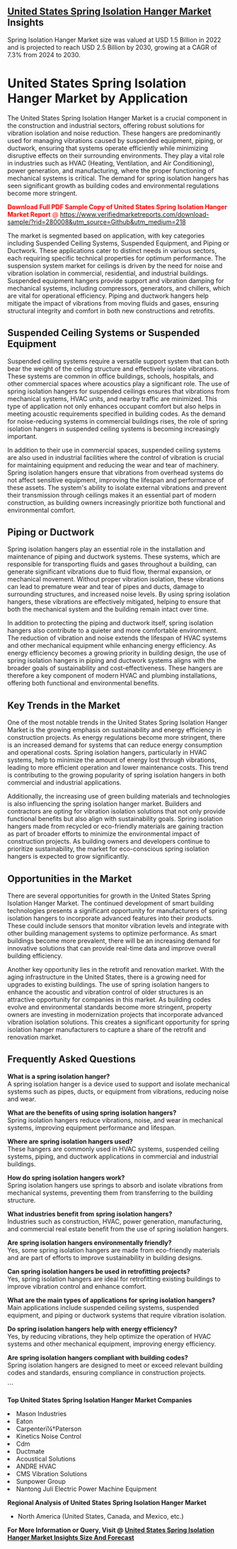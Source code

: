 <h2><a href="https://www.verifiedmarketreports.com/download-sample/?rid=280008&amp;utm_source=Github&amp;utm_medium=218" target="_blank">United States Spring Isolation Hanger Market</a> Insights</h2><p>Spring Isolation Hanger Market size was valued at USD 1.5 Billion in 2022 and is projected to reach USD 2.5 Billion by 2030, growing at a CAGR of 7.3% from 2024 to 2030.</p><p> <h1>United States Spring Isolation Hanger Market by Application</h1> <p>The United States Spring Isolation Hanger Market is a crucial component in the construction and industrial sectors, offering robust solutions for vibration isolation and noise reduction. These hangers are predominantly used for managing vibrations caused by suspended equipment, piping, or ductwork, ensuring that systems operate efficiently while minimizing disruptive effects on their surrounding environments. They play a vital role in industries such as HVAC (Heating, Ventilation, and Air Conditioning), power generation, and manufacturing, where the proper functioning of mechanical systems is critical. The demand for spring isolation hangers has seen significant growth as building codes and environmental regulations become more stringent. <p><span class=""><span style="color: #ff0000;"><strong>Download Full PDF Sample Copy of United States Spring Isolation Hanger Market Report</strong> @ </span><a href="https://www.verifiedmarketreports.com/download-sample/?rid=280008&amp;utm_source=Github&amp;utm_medium=218" target="_blank">https://www.verifiedmarketreports.com/download-sample/?rid=280008&amp;utm_source=Github&amp;utm_medium=218</a></span></p></p> <p>The market is segmented based on application, with key categories including Suspended Ceiling Systems, Suspended Equipment, and Piping or Ductwork. These applications cater to distinct needs in various sectors, each requiring specific technical properties for optimum performance. The suspension system market for ceilings is driven by the need for noise and vibration isolation in commercial, residential, and industrial buildings. Suspended equipment hangers provide support and vibration damping for mechanical systems, including compressors, generators, and chillers, which are vital for operational efficiency. Piping and ductwork hangers help mitigate the impact of vibrations from moving fluids and gases, ensuring structural integrity and comfort in both new constructions and retrofits. <h2>Suspended Ceiling Systems or Suspended Equipment</h2> <p>Suspended ceiling systems require a versatile support system that can both bear the weight of the ceiling structure and effectively isolate vibrations. These systems are common in office buildings, schools, hospitals, and other commercial spaces where acoustics play a significant role. The use of spring isolation hangers for suspended ceilings ensures that vibrations from mechanical systems, HVAC units, and nearby traffic are minimized. This type of application not only enhances occupant comfort but also helps in meeting acoustic requirements specified in building codes. As the demand for noise-reducing systems in commercial buildings rises, the role of spring isolation hangers in suspended ceiling systems is becoming increasingly important.</p> <p>In addition to their use in commercial spaces, suspended ceiling systems are also used in industrial facilities where the control of vibration is crucial for maintaining equipment and reducing the wear and tear of machinery. Spring isolation hangers ensure that vibrations from overhead systems do not affect sensitive equipment, improving the lifespan and performance of these assets. The system's ability to isolate external vibrations and prevent their transmission through ceilings makes it an essential part of modern construction, as building owners increasingly prioritize both functional and environmental comfort.</p> <h2>Piping or Ductwork</h2> <p>Spring isolation hangers play an essential role in the installation and maintenance of piping and ductwork systems. These systems, which are responsible for transporting fluids and gases throughout a building, can generate significant vibrations due to fluid flow, thermal expansion, or mechanical movement. Without proper vibration isolation, these vibrations can lead to premature wear and tear of pipes and ducts, damage to surrounding structures, and increased noise levels. By using spring isolation hangers, these vibrations are effectively mitigated, helping to ensure that both the mechanical system and the building remain intact over time.</p> <p>In addition to protecting the piping and ductwork itself, spring isolation hangers also contribute to a quieter and more comfortable environment. The reduction of vibration and noise extends the lifespan of HVAC systems and other mechanical equipment while enhancing energy efficiency. As energy efficiency becomes a growing priority in building design, the use of spring isolation hangers in piping and ductwork systems aligns with the broader goals of sustainability and cost-effectiveness. These hangers are therefore a key component of modern HVAC and plumbing installations, offering both functional and environmental benefits.</p> <h2>Key Trends in the Market</h2> <p>One of the most notable trends in the United States Spring Isolation Hanger Market is the growing emphasis on sustainability and energy efficiency in construction projects. As energy regulations become more stringent, there is an increased demand for systems that can reduce energy consumption and operational costs. Spring isolation hangers, particularly in HVAC systems, help to minimize the amount of energy lost through vibrations, leading to more efficient operation and lower maintenance costs. This trend is contributing to the growing popularity of spring isolation hangers in both commercial and industrial applications.</p> <p>Additionally, the increasing use of green building materials and technologies is also influencing the spring isolation hanger market. Builders and contractors are opting for vibration isolation solutions that not only provide functional benefits but also align with sustainability goals. Spring isolation hangers made from recycled or eco-friendly materials are gaining traction as part of broader efforts to minimize the environmental impact of construction projects. As building owners and developers continue to prioritize sustainability, the market for eco-conscious spring isolation hangers is expected to grow significantly.</p> <h2>Opportunities in the Market</h2> <p>There are several opportunities for growth in the United States Spring Isolation Hanger Market. The continued development of smart building technologies presents a significant opportunity for manufacturers of spring isolation hangers to incorporate advanced features into their products. These could include sensors that monitor vibration levels and integrate with other building management systems to optimize performance. As smart buildings become more prevalent, there will be an increasing demand for innovative solutions that can provide real-time data and improve overall building efficiency.</p> <p>Another key opportunity lies in the retrofit and renovation market. With the aging infrastructure in the United States, there is a growing need for upgrades to existing buildings. The use of spring isolation hangers to enhance the acoustic and vibration control of older structures is an attractive opportunity for companies in this market. As building codes evolve and environmental standards become more stringent, property owners are investing in modernization projects that incorporate advanced vibration isolation solutions. This creates a significant opportunity for spring isolation hanger manufacturers to capture a share of the retrofit and renovation market.</p> <h2>Frequently Asked Questions</h2> <p><strong>What is a spring isolation hanger?</strong><br>A spring isolation hanger is a device used to support and isolate mechanical systems such as pipes, ducts, or equipment from vibrations, reducing noise and wear.</p> <p><strong>What are the benefits of using spring isolation hangers?</strong><br>Spring isolation hangers reduce vibrations, noise, and wear in mechanical systems, improving equipment performance and lifespan.</p> <p><strong>Where are spring isolation hangers used?</strong><br>These hangers are commonly used in HVAC systems, suspended ceiling systems, piping, and ductwork applications in commercial and industrial buildings.</p> <p><strong>How do spring isolation hangers work?</strong><br>Spring isolation hangers use springs to absorb and isolate vibrations from mechanical systems, preventing them from transferring to the building structure.</p> <p><strong>What industries benefit from spring isolation hangers?</strong><br>Industries such as construction, HVAC, power generation, manufacturing, and commercial real estate benefit from the use of spring isolation hangers.</p> <p><strong>Are spring isolation hangers environmentally friendly?</strong><br>Yes, some spring isolation hangers are made from eco-friendly materials and are part of efforts to improve sustainability in building designs.</p> <p><strong>Can spring isolation hangers be used in retrofitting projects?</strong><br>Yes, spring isolation hangers are ideal for retrofitting existing buildings to improve vibration control and enhance comfort.</p> <p><strong>What are the main types of applications for spring isolation hangers?</strong><br>Main applications include suspended ceiling systems, suspended equipment, and piping or ductwork systems that require vibration isolation.</p> <p><strong>Do spring isolation hangers help with energy efficiency?</strong><br>Yes, by reducing vibrations, they help optimize the operation of HVAC systems and other mechanical equipment, improving energy efficiency.</p> <p><strong>Are spring isolation hangers compliant with building codes?</strong><br>Spring isolation hangers are designed to meet or exceed relevant building codes and standards, ensuring compliance in construction projects.</p> ```</p><p><strong>Top United States Spring Isolation Hanger Market Companies</strong></p><div data-test-id=""><p><li>Mason Industries</li><li> Eaton</li><li> Carpenterï¼†Paterson</li><li> Kinetics Noise Control</li><li> Cdm</li><li> Ductmate</li><li> Acoustical Solutions</li><li> ANDRE HVAC</li><li> CMS Vibration Solutions</li><li> Sunpower Group</li><li> Nantong Juli Electric Power Machine Equipment</li></p><div><strong>Regional Analysis of&nbsp;United States Spring Isolation Hanger Market</strong></div><ul><li dir="ltr"><p dir="ltr">North America&nbsp;(United States, Canada, and Mexico, etc.)</p></li></ul><p><strong>For More Information or Query, Visit @&nbsp;</strong><strong><a href="https://www.verifiedmarketreports.com/product/spring-isolation-hanger-market/?utm_source=Github&amp;utm_medium=218" target="_blank">United States Spring Isolation Hanger Market Insights Size And Forecast</a></strong></p></div>
